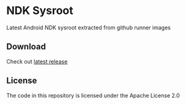 # NDK Sysroot

Latest Android NDK sysroot extracted from github runner images

## Download

Check out [latest release](https://github.com/spacedriveapp/ndk-sysroot/releases/latest)

## License

The code in this repository is licensed under the Apache License 2.0
